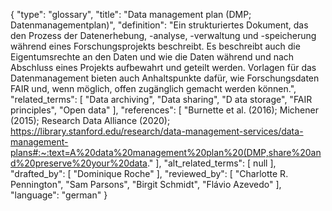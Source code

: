 {
    "type": "glossary",
    "title": "Data management plan (DMP; Datenmanagementplan)",
    "definition": "Ein strukturiertes Dokument, das den Prozess der Datenerhebung, -analyse, -verwaltung und -speicherung während eines Forschungsprojekts beschreibt. Es beschreibt auch die Eigentumsrechte an den Daten und wie die Daten während und nach Abschluss eines Projekts aufbewahrt und geteilt werden. Vorlagen für das Datenmanagement bieten auch Anhaltspunkte dafür, wie Forschungsdaten FAIR und, wenn möglich, offen zugänglich gemacht werden können.",
    "related_terms": [
        "Data archiving",
        "Data sharing",
        "D ata storage",
        "FAIR principles",
        "Open data"
    ],
    "references": [
        "Burnette et al. (2016); Michener (2015); Research Data Alliance (2020); https://library.stanford.edu/research/data-management-services/data-management-plans#:~:text=A%20data%20management%20plan%20(DMP,share%20and%20preserve%20your%20data."
    ],
    "alt_related_terms": [
        null
    ],
    "drafted_by": [
        "Dominique Roche"
    ],
    "reviewed_by": [
        "Charlotte R. Pennington",
        "Sam Parsons",
        "Birgit Schmidt",
        "Flávio Azevedo"
    ],
    "language": "german"
}